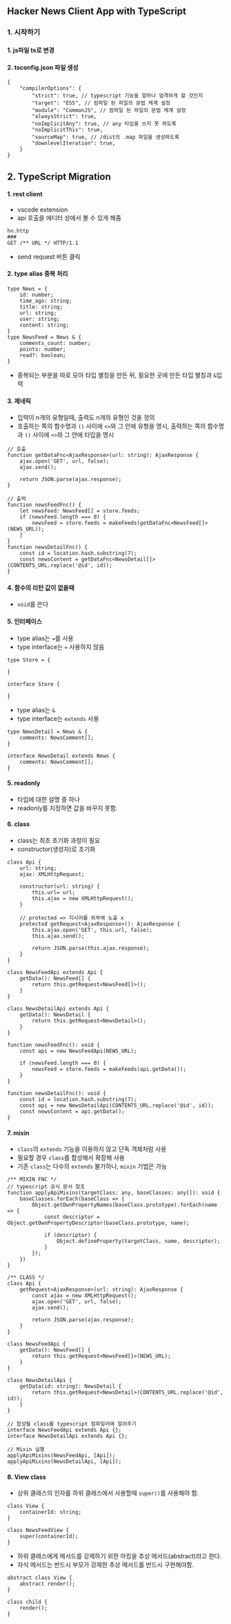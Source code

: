 ## Hacker News Client App with TypeScript

### 1. 시작하기
#### 1. js파일 ts로 변경
#### 2. tsconfig.json 파일 생성
```
{
    "compilerOptions": {
        "strict": true, // typescript 기능을 얼마나 엄격하게 할 것인지
        "target": "ES5", // 컴파일 된 파일의 문법 체계 설정
        "module": "CommonJS", // 컴파일 된 파일의 문법 체계 설정
        "alwaysStrict": true,
        "noImplicitAny": true, // any 타입을 쓰지 못 하도록
        "noImplicitThis": true,
        "sourceMap": true, // /dist의 .map 파일을 생성하도록
        "downlevelIteration": true,
    }
}
```
## 2. TypeScript Migration
#### 1. rest client
- vscode extension 
- api 호출을 에디터 상에서 볼 수 있게 해줌
```
hn.http
###
GET /** URL */ HTTP/1.1
```
- send request 버튼 클릭
#### 2. type alias 중복 처리
```
type News = {
    id: number;
    time_ago: string;
    title: string;
    url: string;
    user: string;
    content: string;
}
type NewsFeed = News & {
    comments_count: number;
    points: number;
    read?: boolean;
}
```
- 중복되는 부분을 따로 모아 타입 별칭을 만든 뒤, 필요한 곳에 만든 타입 별칭과 `&`입력
#### 3. 제네릭
- 입력이 n개의 유형일때, 출력도 n개의 유형인 것을 정의
- 호출하는 쪽의 함수명과 `()` 사이에 `<>`와 그 안에 유형을 명시, 출력하는 쪽의 함수명과 `()` 사이에 `<>`와 그 안에 타입을 명시
```
// 호출
function getDataFnc<AjaxResponse>(url: string): AjaxResponse {
    ajax.open('GET', url, false);
    ajax.send();

    return JSON.parse(ajax.response);
}

// 출력
function newsFeedFnc() {
    let newsFeed: NewsFeed[] = store.feeds;
    if (newsFeed.length === 0) {
        newsFeed = store.feeds = makeFeeds(getDataFnc<NewsFeed[]>(NEWS_URL));
    }
}
function newsDetailFnc() {
    const id = location.hash.substring(7);
    const newsContent = getDataFnc<NewsDetail[]>(CONTENTS_URL.replace('@id', id));
}
```
#### 4. 함수의 리턴 값이 없을때
- `void`를 쓴다

#### 5. 인터페이스
- type alias는 `=`를 사용
- type interface는 `=` 사용하지 않음
```
type Store = {

}

interface Store {

}
```
- type alias는 `&`
- type interface는 `extends` 사용
```
type NewsDetail = News & {
    comments: NewsComment[];
}

interface NewsDetail extends News {
    comments: NewsComment[];
}
```

#### 5. readonly
- 타입에 대한 설명 중 하나
- readonly를 지정하면 값을 바꾸지 못함.

#### 6. class
- class는 최초 초기화 과정이 필요
- constructor(생성자)로 초기화
```
class Api {
    url: string;
    ajax: XMLHttpRequest;

    constructor(url: string) {
        this.url= url;
        this.ajax = new XMLHttpRequest();
    }

    // protected => 지시어를 외부에 노출 x
    protected getRequest<AjaxResponse>(): AjaxResponse {
        this.ajax.open('GET', this.url, false);
        this.ajax.send();

        return JSON.parse(this.ajax.response);
    }
}

class NewsFeedApi extends Api {
    getData(): NewsFeed[] {
        return this.getRequest<NewsFeed[]>();
    }
}

class NewsDetailApi extends Api {
    getData(): NewsDetail {
        return this.getRequest<NewsDetail>();
    }
}

function newsFeedFnc(): void {
    const api = new NewsFeedApi(NEWS_URL);

    if (newsFeed.length === 0) {
        newsFeed = store.feeds = makeFeeds(api.getData());
    }
}

function newsDetailFnc(): void {
    const id = location.hash.substring(7);
    const api = new NewsDetailApi(CONTENTS_URL.replace('@id', id));
    const newsContent = api.getData();
}
```

#### 7. mixin
- `class`의 `extends` 기능을 이용하지 않고 단독 객체처럼 사용
- 필요할 경우 `class`를 합성해서 확장해 사용
- 기존 `class`는 다수의 `extends` 불가하나, `mixin` 기법은 가능
```
/** MIXIN FNC */
// typescript 공식 문서 참조
function applyApiMixins(targetClass: any, baseClasses: any[]): void {
    baseClasses.forEach(baseClass => {
        Object.getOwnPropertyNames(baseClass.prototype).forEach(name => {
            const descriptor = Object.getOwnPropertyDescriptor(baseClass.prototype, name);
            
            if (descriptor) {
                Object.defineProperty(targetClass, name, descriptor);
            }
        });
    })
}

/** CLASS */
class Api {
    getRequest<AjaxResponse>(url: string): AjaxResponse {
        const ajax = new XMLHttpRequest();
        ajax.open('GET', url, false);
        ajax.send();

        return JSON.parse(ajax.response);
    }
}

class NewsFeedApi {
    getData(): NewsFeed[] {
        return this.getRequest<NewsFeed[]>(NEWS_URL);
    }
}

class NewsDetailApi {
    getData(id: string): NewsDetail {
        return this.getRequest<NewsDetail>(CONTENTS_URL.replace('@id', id));
    }
}

// 합성될 class를 typescript 컴파일러에 알려주기
interface NewsFeedApi extends Api {};
interface NewsDetailApi extends Api {};

// Mixin 실행
applyApiMixins(NewsFeedApi, [Api]);
applyApiMixins(NewsDetailApi, [Api]);
```
#### 8. View class
- 상위 클래스의 인자를 하위 클래스에서 사용할때 `super()`를 사용해야 함.
```
class View {
    containerId: string;
}

class NewsFeedView {
    super(containerId);
}
```
- 하위 클래스에게 메서드를 강제하기 위한 마킹을 추상 메서드(abstract)라고 한다.
- 자식 메서드는 반드시 부모가 강제한 추상 메서드를 반드시 구현해야함.
```
abstract class View {
    abstract render();
}

class child {
    render();
}
```
